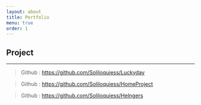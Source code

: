 ```yaml
---
layout: about
title: Portfolio
menu: true
order: 1
---
```



## Project
---

>
> Github : <a href="https://github.com/Soliloquiess/Luckyday">https://github.com/Soliloquiess/Luckyday</a>


> Github : <a href="https://github.com/Soliloquiess/HomeProject">https://github.com/Soliloquiess/HomeProject</a>


> Github : <a href="https://github.com/Soliloquiess/Helngers">https://github.com/Soliloquiess/Helngers</a>
